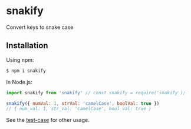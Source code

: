 # snakify

Convert keys to snake case

## Installation

Using npm:

```bash
$ npm i snakify
```

In Node.js:

```js
import snakify from 'snakify' // const snakify = require('snakify');

snakify({ numVal: 1, strVal: 'camelCase', boolVal: true })
// { num_val: 1, str_val: 'camelCase', bool_val: true }
```

See the [test-case](./snakify.test.js) for other usage.
